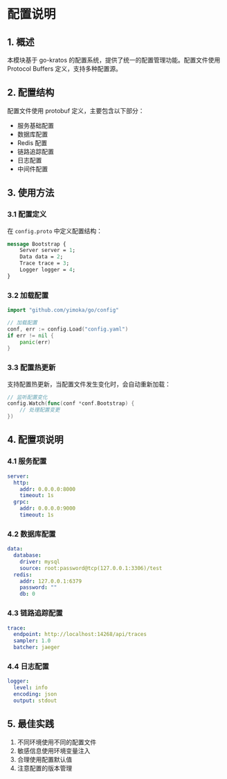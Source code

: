 # 配置说明

## 1. 概述
本模块基于 go-kratos 的配置系统，提供了统一的配置管理功能。配置文件使用 Protocol Buffers 定义，支持多种配置源。

## 2. 配置结构
配置文件使用 protobuf 定义，主要包含以下部分：
- 服务基础配置
- 数据库配置
- Redis 配置
- 链路追踪配置
- 日志配置
- 中间件配置

## 3. 使用方法

### 3.1 配置定义
在 `config.proto` 中定义配置结构：
```protobuf
message Bootstrap {
    Server server = 1;
    Data data = 2;
    Trace trace = 3;
    Logger logger = 4;
}
```

### 3.2 加载配置
```go
import "github.com/yimoka/go/config"

// 加载配置
conf, err := config.Load("config.yaml")
if err != nil {
    panic(err)
}
```

### 3.3 配置热更新
支持配置热更新，当配置文件发生变化时，会自动重新加载：
```go
// 监听配置变化
config.Watch(func(conf *conf.Bootstrap) {
    // 处理配置变更
})
```

## 4. 配置项说明

### 4.1 服务配置
```yaml
server:
  http:
    addr: 0.0.0.0:8000
    timeout: 1s
  grpc:
    addr: 0.0.0.0:9000
    timeout: 1s
```

### 4.2 数据库配置
```yaml
data:
  database:
    driver: mysql
    source: root:password@tcp(127.0.0.1:3306)/test
  redis:
    addr: 127.0.0.1:6379
    password: ""
    db: 0
```

### 4.3 链路追踪配置
```yaml
trace:
  endpoint: http://localhost:14268/api/traces
  sampler: 1.0
  batcher: jaeger
```

### 4.4 日志配置
```yaml
logger:
  level: info
  encoding: json
  output: stdout
```

## 5. 最佳实践
1. 不同环境使用不同的配置文件
2. 敏感信息使用环境变量注入
3. 合理使用配置默认值
4. 注意配置的版本管理 